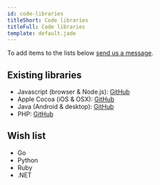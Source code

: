 ```yaml
---
id: code-libraries
titleShort: Code libraries
titleFull: Code libraries
template: default.jade
---
```


To add items to the lists below [send us a message](mailto:developers@pryv.com).

## Existing libraries

- Javascript (browser & Node.js): [GitHub](https://github.com/pryv/lib-javascript)
- Apple Cocoa (iOS & OSX): [GitHub](https://github.com/pryv/sdk-objectivec-apple)
- Java (Android & desktop): [GitHub](https://github.com/pryv/lib-java)
- PHP: [GitHub](https://github.com/pryv/sdk-php)

## Wish list

- Go
- Python
- Ruby
- .NET
